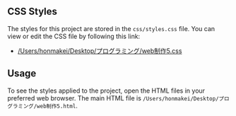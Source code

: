 ## CSS Styles

The styles for this project are stored in the `css/styles.css` file. You can view or edit the CSS file by following this link:

- [/Users/honmakei/Desktop/プログラミング/web制作5.css](/Users/honmakei/Desktop/プログラミング/web制作5.html)

## Usage

To see the styles applied to the project, open the HTML files in your preferred web browser. The main HTML file is `/Users/honmakei/Desktop/プログラミング/web制作5.html`.
